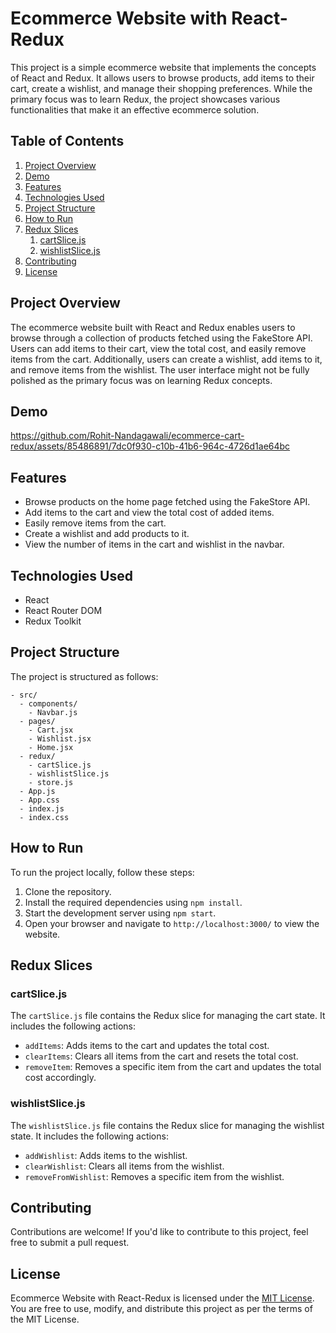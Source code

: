 # Ecommerce Website with React-Redux

This project is a simple ecommerce website that implements the concepts of React and Redux. It allows users to browse products, add items to their cart, create a wishlist, and manage their shopping preferences. While the primary focus was to learn Redux, the project showcases various functionalities that make it an effective ecommerce solution.

## Table of Contents

1. [Project Overview](#project-overview)
2. [Demo](#demo)
3. [Features](#features)
4. [Technologies Used](#technologies-used)
5. [Project Structure](#project-structure)
6. [How to Run](#how-to-run)
7. [Redux Slices](#redux-slices)
    1. [cartSlice.js](#cartslicejs)
    2. [wishlistSlice.js](#wishlistslicejs)
8. [Contributing](#contributing)
9. [License](#license)


## Project Overview

The ecommerce website built with React and Redux enables users to browse through a collection of products fetched using the FakeStore API. Users can add items to their cart, view the total cost, and easily remove items from the cart. Additionally, users can create a wishlist, add items to it, and remove items from the wishlist. The user interface might not be fully polished as the primary focus was on learning Redux concepts.

## Demo

https://github.com/Rohit-Nandagawali/ecommerce-cart-redux/assets/85486891/7dc0f930-c10b-41b6-964c-4726d1ae64bc

## Features

- Browse products on the home page fetched using the FakeStore API.
- Add items to the cart and view the total cost of added items.
- Easily remove items from the cart.
- Create a wishlist and add products to it.
- View the number of items in the cart and wishlist in the navbar.

## Technologies Used

- React
- React Router DOM
- Redux Toolkit

## Project Structure

The project is structured as follows:
```
- src/
  - components/
    - Navbar.js
  - pages/
    - Cart.jsx
    - Wishlist.jsx
    - Home.jsx
  - redux/
    - cartSlice.js
    - wishlistSlice.js
    - store.js
  - App.js
  - App.css
  - index.js
  - index.css
  ```

## How to Run

To run the project locally, follow these steps:

1. Clone the repository.
2. Install the required dependencies using `npm install`.
3. Start the development server using `npm start`.
4. Open your browser and navigate to `http://localhost:3000/` to view the website.

## Redux Slices

### cartSlice.js

The `cartSlice.js` file contains the Redux slice for managing the cart state. It includes the following actions:

- `addItems`: Adds items to the cart and updates the total cost.
- `clearItems`: Clears all items from the cart and resets the total cost.
- `removeItem`: Removes a specific item from the cart and updates the total cost accordingly.

### wishlistSlice.js

The `wishlistSlice.js` file contains the Redux slice for managing the wishlist state. It includes the following actions:

- `addWishlist`: Adds items to the wishlist.
- `clearWishlist`: Clears all items from the wishlist.
- `removeFromWishlist`: Removes a specific item from the wishlist.


## Contributing

Contributions are welcome! If you'd like to contribute to this project, feel free to submit a pull request.

## License
 Ecommerce Website with React-Redux is licensed under the [MIT License](LICENSE). You are free to use, modify, and distribute this project as per the terms of the MIT License.


